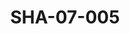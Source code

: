 ---
pid: SHA-07-005
title: SHA-07-005
language: en
original_label: 
rights: Sharhabil Ahmed
location_of_original: Sharhabil Ahmed
photographer_or_studio: 
scanned_from: photograph 10.4 by 16.8
_date: 8/9/1977
location: Khartoum, Civil Aviation Club
description: Sharhabil Ahmed and another person at concert
additional_notes: 
permission_display: 'yes'
on_server: 'no'
on_website: 'no'
permalink: /photopages/en/SHA-07-005
layout: photo-page
---